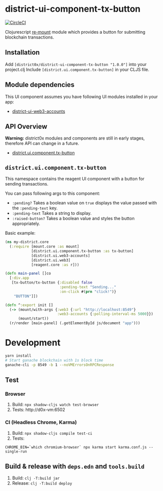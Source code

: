 # district-ui-component-tx-button

[![CircleCI](https://dl.circleci.com/status-badge/img/gh/district0x/district-ui-component-tx-button/tree/master.svg?style=svg)](https://dl.circleci.com/status-badge/redirect/gh/district0x/district-ui-component-tx-button/tree/master)

Clojurescript [re-mount](https://github.com/district0x/d0x-INFRA/blob/master/re-mount.md) module which provides a button for submitting blockchain transactions.

## Installation
Add `[district0x/district-ui-component-tx-button "1.0.0"]` into your project.clj
Include `[district.ui.component.tx-button]` in your CLJS file.

## Module dependencies
This UI component assumes you have following UI modules installed in your app:
* [district-ui-web3-accounts](https://github.com/district0x/district-ui-web3-accounts)

## API Overview

**Warning:** district0x modules and components are still in early stages, therefore API can change in a future.

- [district.ui.component.tx-button](#component)

## <a name="component">`district.ui.component.tx-button`
This namespace contains the reagent UI component with a button for sending transactions. <br>

You can pass following args to this component:
* `:pending?` Takes a boolean value on `true` displays the value passed with the `:pending-text` key.
* `:pending-text` Takes a string to display.
* `:raised-button?` Takes a boolean value and styles the button appropriately.

Basic example:

```clojure
(ns my-district.core
  (:require [mount.core :as mount]
            [district.ui.component.tx-button :as tx-button]
            [district.ui.web3-accounts]
            [district.ui.web3]
            [reagent.core :as r]))

(defn main-panel []co
  [:div.app
   [tx-button/tx-button {:disabled false
                         :pending-text "Sending..."
                         :on-click #(prn "click!")}
    "BUTTON"]])

(defn ^:export init []
  (-> (mount/with-args {:web3 {:url "http://localhost:8549"}
                        :web3-accounts {:polling-interval-ms 5000}})
      (mount/start))
  (r/render [main-panel] (.getElementById js/document "app")))
```

# Development

```bash
yarn install
# Start ganache blockchain with 1s block time
ganache-cli -p 8549 -b 1 --noVMErrorsOnRPCResponse
```

## Test

### Browser

1. Build: `npx shadow-cljs watch test-browser`
2. Tests: http://d0x-vm:6502

### CI (Headless Chrome, Karma)

1. Build: `npx shadow-cljs compile test-ci`
2. Tests:
```
CHROME_BIN=`which chromium-browser` npx karma start karma.conf.js --single-run
```

## Build & release with `deps.edn` and `tools.build`

1. Build: `clj -T:build jar`
2. Release: `clj -T:build deploy`
